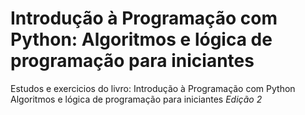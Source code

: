 # Introdução à Programação com Python: Algoritmos e lógica de programação para iniciantes
Estudos e exercicios do livro: Introdução à Programação com Python Algoritmos e lógica de programação para iniciantes *Edição 2*

